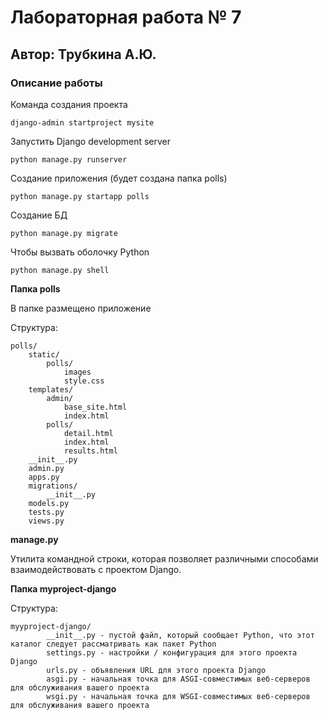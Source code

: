 # Лабораторная работа № 7

## Автор: Трубкина А.Ю.

### Описание работы

Команда создания проекта

```
django-admin startproject mysite
```

Запустить Django development server

```
python manage.py runserver
```

Создание приложения (будет создана папка polls)

```
python manage.py startapp polls
```

Создание БД

```
python manage.py migrate
```

Чтобы вызвать оболочку Python

```
python manage.py shell
```

**Папка polls**

В папке размещено приложение 

Структура:

```
polls/
    static/
        polls/
            images 
            style.css
    templates/
        admin/
            base_site.html
            index.html
        polls/
            detail.html
            index.html
            results.html
    __init__.py
    admin.py
    apps.py
    migrations/
        __init__.py
    models.py
    tests.py
    views.py
```

**manage.py**

Утилита командной строки, которая позволяет различными способами взаимодействовать с проектом Django.

**Папка myproject-django**

Структура:

```
myyproject-django/
        __init__.py - пустой файл, который сообщает Python, что этот каталог следует рассматривать как пакет Python
        settings.py - настройки / конфигурация для этого проекта Django
        urls.py - объявления URL для этого проекта Django
        asgi.py - начальная точка для ASGI-совместимых веб-серверов для обслуживания вашего проекта
        wsgi.py - начальная точка для WSGI-совместимых веб-серверов для обслуживания вашего проекта
```
